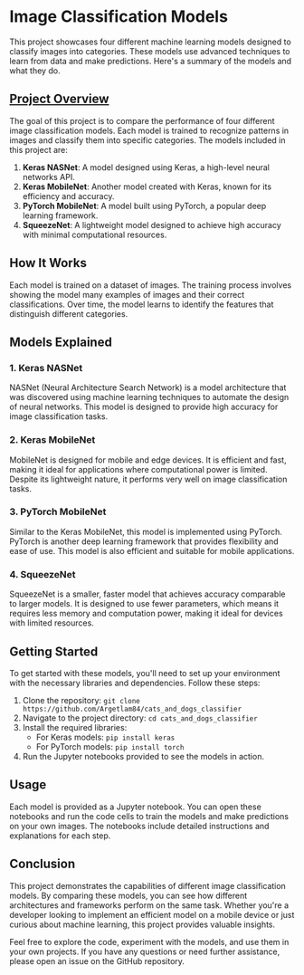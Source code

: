 
# Image Classification Models

This project showcases four different machine learning models designed to classify images into categories. These models use advanced techniques to learn from data and make predictions. Here's a summary of the models and what they do.

## <a href="https://catsanddogsclassifier-argetlam.streamlit.app/" target="_blank">Project Overview </a>

The goal of this project is to compare the performance of four different image classification models. Each model is trained to recognize patterns in images and classify them into specific categories. The models included in this project are:

1. **Keras NASNet**: A model designed using Keras, a high-level neural networks API.
2. **Keras MobileNet**: Another model created with Keras, known for its efficiency and accuracy.
3. **PyTorch MobileNet**: A model built using PyTorch, a popular deep learning framework.
4. **SqueezeNet**: A lightweight model designed to achieve high accuracy with minimal computational resources.

## How It Works

Each model is trained on a dataset of images. The training process involves showing the model many examples of images and their correct classifications. Over time, the model learns to identify the features that distinguish different categories.

## Models Explained

### 1. Keras NASNet
NASNet (Neural Architecture Search Network) is a model architecture that was discovered using machine learning techniques to automate the design of neural networks. This model is designed to provide high accuracy for image classification tasks.

### 2. Keras MobileNet
MobileNet is designed for mobile and edge devices. It is efficient and fast, making it ideal for applications where computational power is limited. Despite its lightweight nature, it performs very well on image classification tasks.

### 3. PyTorch MobileNet
Similar to the Keras MobileNet, this model is implemented using PyTorch. PyTorch is another deep learning framework that provides flexibility and ease of use. This model is also efficient and suitable for mobile applications.

### 4. SqueezeNet
SqueezeNet is a smaller, faster model that achieves accuracy comparable to larger models. It is designed to use fewer parameters, which means it requires less memory and computation power, making it ideal for devices with limited resources.

## Getting Started

To get started with these models, you'll need to set up your environment with the necessary libraries and dependencies. Follow these steps:

1. Clone the repository: `git clone https://github.com/Argetlam84/cats_and_dogs_classifier`
2. Navigate to the project directory: `cd cats_and_dogs_classifier`
3. Install the required libraries:
    - For Keras models: `pip install keras`
    - For PyTorch models: `pip install torch`
4. Run the Jupyter notebooks provided to see the models in action.

## Usage

Each model is provided as a Jupyter notebook. You can open these notebooks and run the code cells to train the models and make predictions on your own images. The notebooks include detailed instructions and explanations for each step.

## Conclusion

This project demonstrates the capabilities of different image classification models. By comparing these models, you can see how different architectures and frameworks perform on the same task. Whether you're a developer looking to implement an efficient model on a mobile device or just curious about machine learning, this project provides valuable insights.

Feel free to explore the code, experiment with the models, and use them in your own projects. If you have any questions or need further assistance, please open an issue on the GitHub repository.
